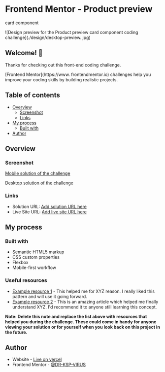 # Frontend Mentor - Product preview 
card component

![Design preview for the Product 
preview card component coding 
challenge](./design/desktop-preview.
jpg)

## Welcome! 👋

Thanks for checking out this 
front-end coding challenge.

[Frontend Mentor](https://www.
frontendmentor.io) challenges help 
you improve your coding skills by 
building realistic projects.
## Table of contents

- [Overview](#overview)
  - [Screenshot](#screenshot)
  - [Links](#links)
- [My process](#my-process)
  - [Built with](#built-with)
- [Author](#author)

## Overview

### Screenshot

[Mobile solution of the challenge](./design/mobile-solution.jpeg)

[Desktop solution of the challenge](./design/desktop%20solution.jpeg)

### Links

- Solution URL: [Add solution URL here](https://your-solution-url.com)
- Live Site URL: [Add live site URL here](https://your-live-site-url.com)

## My process

### Built with

- Semantic HTML5 markup
- CSS custom properties
- Flexbox
- Mobile-first workflow

### Useful resources

- [Example resource 1](https://www.example.com) - This helped me for XYZ reason. I really liked this pattern and will use it going forward.
- [Example resource 2](https://www.example.com) - This is an amazing article which helped me finally understand XYZ. I'd recommend it to anyone still learning this concept.

**Note: Delete this note and replace the list above with resources that helped you during the challenge. These could come in handy for anyone viewing your solution or for yourself when you look back on this project in the future.**

## Author

- Website - [Live on vercel](https://www.your-site.com)
- Frontend Mentor - [@DR-KSP-VIRUS](https://www.frontendmentor.io/profile/yourusername)